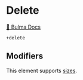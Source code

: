 # Delete

[📖 Bulma Docs](https://bulma.io/documentation/elements/delete/)

```pug
+delete
```

## Modifiers
This element supports [sizes](../modifiers.md#sizes).
